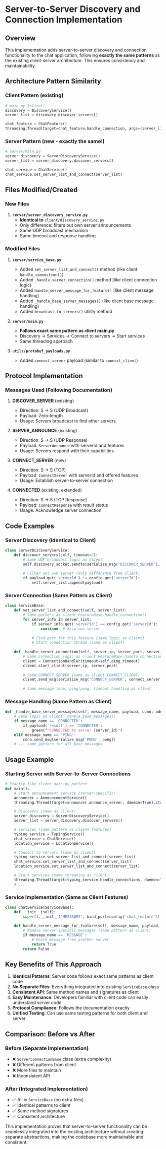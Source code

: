 # Server-to-Server Discovery and Connection Implementation

## Overview

This implementation adds server-to-server discovery and connection functionality to the chat application, following **exactly the same patterns** as the existing client-server architecture. This ensures consistency and maintainability.

## Architecture Pattern Similarity

### Client Pattern (existing)
```python
# main.py (client)
discovery = DiscoveryService()
server_list = discovery.discover_servers()

chat_feature = ChatFeature()
threading.Thread(target=chat_feature.handle_connection, args=(server_list,), daemon=True).start()
```

### Server Pattern (new - exactly the same!)
```python
# server/main.py  
server_discovery = ServerDiscoveryService()
server_list = server_discovery.discover_servers()

chat_service = ChatService()
chat_service.set_server_list_and_connect(server_list)
```

## Files Modified/Created

### New Files

1. **`server/server_discovery_service.py`**
   - **Identical to** `client/discovery_service.py`
   - Only difference: filters out own server announcements
   - Same UDP broadcast mechanism
   - Same timeout and response handling

### Modified Files

1. **`server/service_base.py`**
   - Added `set_server_list_and_connect()` method (like client `handle_connection()`)
   - Added `_handle_server_connection()` method (like client connection logic)
   - Added `handle_server_message_for_feature()` (like client message handling)
   - Added `_handle_base_server_messages()` (like client base message handling)
   - Added `broadcast_to_servers()` utility method

2. **`server/main.py`**
   - **Follows exact same pattern as client main.py**
   - Discovery → Services → Connect to servers → Start services
   - Same threading approach

3. **`utils/protobuf_payloads.py`**
   - Added `connect_server` payload (similar to `connect_client`)

## Protocol Implementation

### Messages Used (Following Documentation)

1. **DISCOVER_SERVER** (existing)
   - Direction: S → S (UDP Broadcast)  
   - Payload: Zero-length
   - Usage: Servers broadcast to find other servers

2. **SERVER_ANNOUNCE** (existing)
   - Direction: S → S (UDP Response)
   - Payload: `ServerAnnounce` with serverId and features
   - Usage: Servers respond with their capabilities

3. **CONNECT_SERVER** (new)
   - Direction: S → S (TCP)
   - Payload: `ConnectServer` with serverId and offered features
   - Usage: Establish server-to-server connection

4. **CONNECTED** (existing, extended)
   - Direction: S → S (TCP Response)
   - Payload: `ConnectResponse` with result status
   - Usage: Acknowledge server connection

## Code Examples

### Server Discovery (Identical to Client)
```python
class ServerDiscoveryService:
    def discover_servers(self, timeout=2):
        # Same UDP broadcast logic as client
        self.discovery_socket.sendto(serialize_msg('DISCOVER_SERVER'), ...)
        
        # Filter out own server (only difference from client)
        if payload.get('serverId') != config.get('serverId'):
            self.server_list.append(payload)
```

### Server Connection (Same Pattern as Client)
```python
class ServiceBase:
    def set_server_list_and_connect(self, server_list):
        # Same pattern as client FeatureBase.handle_connection()
        for server_info in server_list:
            if server_info.get('serverId') == config.get('serverId'):
                continue  # Skip own server
            
            # Find port for this feature (same logic as client)
            # Start connection thread (same as client)
            
    def _handle_server_connection(self, server_ip, server_port, server_id):
        # Same connection logic as client FeatureBase.handle_connection()
        client = ConnectionHandler(timeout=self.ping_timeout)
        client.start_client(server_ip, server_port)
        
        # Send CONNECT_SERVER (same as client CONNECT_CLIENT)
        client.send_msg(serialize_msg('CONNECT_SERVER', connect_server))
        
        # Same message loop, ping/pong, timeout handling as client
```

### Message Handling (Same Pattern as Client)
```python
def _handle_base_server_messages(self, message_name, payload, conn, addr, server_id):
    # Same logic as client _handle_base_messages()
    if message_name == 'CONNECTED':
        if payload['result'] == 'CONNECTED':
            green(f"CONNECTED to server {server_id}")
    elif message_name == 'PING':
        conn.send_msg(serialize_msg('PONG', pong))
    # ... same pattern for all base messages
```

## Usage Example

### Starting Server with Server-to-Server Connections

```python
# Exactly like client main.py pattern
def main():
    # Start announcement service (server-specific)
    announcer = AnnouncementService() 
    threading.Thread(target=announcer.announce_server, daemon=True).start()

    # Discovery (same as client)
    server_discovery = ServerDiscoveryService()
    server_list = server_discovery.discover_servers()

    # Services (same pattern as client features)
    typing_service = TypingService()
    chat_service = ChatService()
    location_service = LocationService()

    # Connect to servers (same as client)
    typing_service.set_server_list_and_connect(server_list)
    chat_service.set_server_list_and_connect(server_list)
    location_service.set_server_list_and_connect(server_list)

    # Start services (same threading as client)
    threading.Thread(target=typing_service.handle_connections, daemon=True).start()
    # ...
```

### Service Implementation (Same as Client Features)

```python
class ChatService(ServiceBase):
    def __init__(self):
        super().__init__('MESSAGES', bind_port=config['chat_feature']['server_connection_port'])
    
    def handle_server_message_for_feature(self, message_name, payload, conn, addr, server_id):
        # Handle server-specific messages (same pattern as client)
        if message_name == 'MESSAGE':
            # Route message from another server
            return True
        return False
```

## Key Benefits of This Approach

1. **Identical Patterns**: Server code follows exact same patterns as client code
2. **No Separate Files**: Everything integrated into existing `ServiceBase` class
3. **Consistent API**: Same method names and signatures as client
4. **Easy Maintenance**: Developers familiar with client code can easily understand server code
5. **Protocol Compliance**: Follows the documentation exactly
6. **Unified Testing**: Can use same testing patterns for both client and server

## Comparison: Before vs After

### Before (Separate Implementation)
- ❌ `ServerConnectionBase` class (extra complexity)
- ❌ Different patterns from client
- ❌ More files to maintain
- ❌ Inconsistent API

### After (Integrated Implementation)
- ✅ All in `ServiceBase` (no extra files)
- ✅ Identical patterns to client
- ✅ Same method signatures
- ✅ Consistent architecture

This implementation proves that server-to-server functionality can be seamlessly integrated into the existing architecture without creating separate abstractions, making the codebase more maintainable and consistent.
